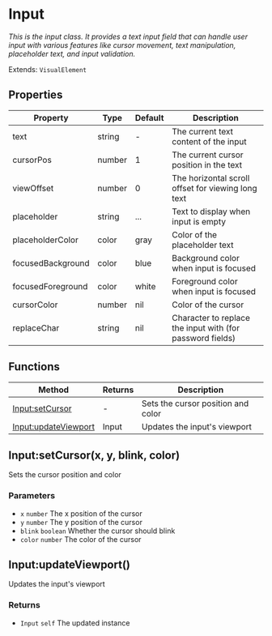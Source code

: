# Input
_This is the input class. It provides a text input field that can handle user input with various features like_
_cursor movement, text manipulation, placeholder text, and input validation._

Extends: `VisualElement`

## Properties

|Property|Type|Default|Description|
|---|---|---|---|
|text|string|-|The current text content of the input|
|cursorPos|number|1|The current cursor position in the text|
|viewOffset|number|0|The horizontal scroll offset for viewing long text|
|placeholder|string|...|Text to display when input is empty|
|placeholderColor|color|gray|Color of the placeholder text|
|focusedBackground|color|blue|Background color when input is focused|
|focusedForeground|color|white|Foreground color when input is focused|
|cursorColor|number|nil|Color of the cursor|
|replaceChar|string|nil|Character to replace the input with (for password fields)|

## Functions

|Method|Returns|Description|
|---|---|---|
|[Input:setCursor](#input-setcursor-x-y-blink-color)|-|Sets the cursor position and color|
|[Input:updateViewport](#input-updateviewport)|Input|Updates the input's viewport|

## Input:setCursor(x, y, blink, color)

Sets the cursor position and color

### Parameters
* `x` `number` The x position of the cursor
* `y` `number` The y position of the cursor
* `blink` `boolean` Whether the cursor should blink
* `color` `number` The color of the cursor

## Input:updateViewport()

Updates the input's viewport

### Returns
* `Input` `self` The updated instance
